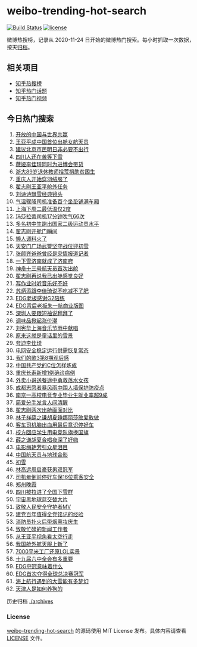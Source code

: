 # weibo-trending-hot-search

[![Build Status](https://github.com/justjavac/weibo-trending-hot-search/workflows/ci/badge.svg?branch=master)](https://github.com/justjavac/weibo-trending-hot-search/actions)
[![license](https://img.shields.io/github/license/justjavac/weibo-trending-hot-search)](https://github.com/justjavac/weibo-trending-hot-search/blob/master/LICENSE)

微博热搜榜，记录从 2020-11-24 日开始的微博热门搜索。每小时抓取一次数据，按天[归档](./archives)。

## 相关项目

- [知乎热搜榜](https://github.com/justjavac/zhihu-trending-top-search)
- [知乎热门话题](https://github.com/justjavac/zhihu-trending-hot-questions)
- [知乎热门视频](https://github.com/justjavac/zhihu-trending-hot-video)

## 今日热门搜索

<!-- BEGIN -->
<!-- 最后更新时间 Mon Nov 08 2021 05:13:01 GMT+0800 (China Standard Time) -->

1. [开放的中国与世界共赢](https://s.weibo.com//weibo?q=%23%E5%BC%80%E6%94%BE%E7%9A%84%E4%B8%AD%E5%9B%BD%E4%B8%8E%E4%B8%96%E7%95%8C%E5%85%B1%E8%B5%A2%23&Refer=new_time)
1. [王亚平成中国首位出舱女航天员](https://s.weibo.com//weibo?q=%23%E7%8E%8B%E4%BA%9A%E5%B9%B3%E6%88%90%E4%B8%AD%E5%9B%BD%E9%A6%96%E4%BD%8D%E5%87%BA%E8%88%B1%E5%A5%B3%E8%88%AA%E5%A4%A9%E5%91%98%23&Refer=top)
1. [建议北京市民明日非必要不出行](https://s.weibo.com//weibo?q=%23%E5%BB%BA%E8%AE%AE%E5%8C%97%E4%BA%AC%E5%B8%82%E6%B0%91%E6%98%8E%E6%97%A5%E9%9D%9E%E5%BF%85%E8%A6%81%E4%B8%8D%E5%87%BA%E8%A1%8C%23&Refer=top)
1. [四川人还在苦等下雪](https://s.weibo.com//weibo?q=%23%E5%9B%9B%E5%B7%9D%E4%BA%BA%E8%BF%98%E5%9C%A8%E8%8B%A6%E7%AD%89%E4%B8%8B%E9%9B%AA%23&Refer=top)
1. [薇娅李佳琦同时为进博会带货](https://s.weibo.com//weibo?q=%23%E8%96%87%E5%A8%85%E6%9D%8E%E4%BD%B3%E7%90%A6%E5%90%8C%E6%97%B6%E4%B8%BA%E8%BF%9B%E5%8D%9A%E4%BC%9A%E5%B8%A6%E8%B4%A7%23&Refer=top)
1. [浙大89岁退休教师拾荒捐助贫困生](https://s.weibo.com//weibo?q=%23%E6%B5%99%E5%A4%A789%E5%B2%81%E9%80%80%E4%BC%91%E6%95%99%E5%B8%88%E6%8B%BE%E8%8D%92%E6%8D%90%E5%8A%A9%E8%B4%AB%E5%9B%B0%E7%94%9F%23&Refer=top)
1. [重庆人开始穿羽绒服了](https://s.weibo.com//weibo?q=%23%E9%87%8D%E5%BA%86%E4%BA%BA%E5%BC%80%E5%A7%8B%E7%A9%BF%E7%BE%BD%E7%BB%92%E6%9C%8D%E4%BA%86%23&Refer=top)
1. [翟志刚王亚平舱外任务](https://s.weibo.com//weibo?q=%23%E7%BF%9F%E5%BF%97%E5%88%9A%E7%8E%8B%E4%BA%9A%E5%B9%B3%E8%88%B1%E5%A4%96%E4%BB%BB%E5%8A%A1%23&Refer=top)
1. [刘诗诗飘雪经典镜头](https://s.weibo.com//weibo?q=%23%E5%88%98%E8%AF%97%E8%AF%97%E9%A3%98%E9%9B%AA%E7%BB%8F%E5%85%B8%E9%95%9C%E5%A4%B4%23&Refer=top)
1. [气温骤降司机准备百个坐垫铺满车厢](https://s.weibo.com//weibo?q=%23%E6%B0%94%E6%B8%A9%E9%AA%A4%E9%99%8D%E5%8F%B8%E6%9C%BA%E5%87%86%E5%A4%87%E7%99%BE%E4%B8%AA%E5%9D%90%E5%9E%AB%E9%93%BA%E6%BB%A1%E8%BD%A6%E5%8E%A2%23&Refer=top)
1. [上海下周二最低温仅2度](https://s.weibo.com//weibo?q=%23%E4%B8%8A%E6%B5%B7%E4%B8%8B%E5%91%A8%E4%BA%8C%E6%9C%80%E4%BD%8E%E6%B8%A9%E4%BB%852%E5%BA%A6%23&Refer=top)
1. [玛莎拉蒂司机17分钟吹气66次](https://s.weibo.com//weibo?q=%23%E7%8E%9B%E8%8E%8E%E6%8B%89%E8%92%82%E5%8F%B8%E6%9C%BA17%E5%88%86%E9%92%9F%E5%90%B9%E6%B0%9466%E6%AC%A1%23&Refer=top)
1. [多名初中生跑出国家二级运动员水平](https://s.weibo.com//weibo?q=%23%E5%A4%9A%E5%90%8D%E5%88%9D%E4%B8%AD%E7%94%9F%E8%B7%91%E5%87%BA%E5%9B%BD%E5%AE%B6%E4%BA%8C%E7%BA%A7%E8%BF%90%E5%8A%A8%E5%91%98%E6%B0%B4%E5%B9%B3%23&Refer=top)
1. [翟志刚开舱门瞬间](https://s.weibo.com//weibo?q=%23%E7%BF%9F%E5%BF%97%E5%88%9A%E5%BC%80%E8%88%B1%E9%97%A8%E7%9E%AC%E9%97%B4%23&Refer=top)
1. [懒人调料火了](https://s.weibo.com//weibo?q=%23%E6%87%92%E4%BA%BA%E8%B0%83%E6%96%99%E7%81%AB%E4%BA%86%23&Refer=top)
1. [天安门广场武警坚守战位迎初雪](https://s.weibo.com//weibo?q=%23%E5%A4%A9%E5%AE%89%E9%97%A8%E5%B9%BF%E5%9C%BA%E6%AD%A6%E8%AD%A6%E5%9D%9A%E5%AE%88%E6%88%98%E4%BD%8D%E8%BF%8E%E5%88%9D%E9%9B%AA%23&Refer=top)
1. [张颜齐爸爸曾经是灾情报道记者](https://s.weibo.com//weibo?q=%23%E5%BC%A0%E9%A2%9C%E9%BD%90%E7%88%B8%E7%88%B8%E6%9B%BE%E7%BB%8F%E6%98%AF%E7%81%BE%E6%83%85%E6%8A%A5%E9%81%93%E8%AE%B0%E8%80%85%23&Refer=top)
1. [一下雪济南就成了济南府](https://s.weibo.com//weibo?q=%23%E4%B8%80%E4%B8%8B%E9%9B%AA%E6%B5%8E%E5%8D%97%E5%B0%B1%E6%88%90%E4%BA%86%E6%B5%8E%E5%8D%97%E5%BA%9C%23&Refer=top)
1. [神舟十三号航天员首次出舱](https://s.weibo.com//weibo?q=%23%E7%A5%9E%E8%88%9F%E5%8D%81%E4%B8%89%E5%8F%B7%E8%88%AA%E5%A4%A9%E5%91%98%E9%A6%96%E6%AC%A1%E5%87%BA%E8%88%B1%23&Refer=top)
1. [翟志刚再说我已出舱感觉良好](https://s.weibo.com//weibo?q=%23%E7%BF%9F%E5%BF%97%E5%88%9A%E5%86%8D%E8%AF%B4%E6%88%91%E5%B7%B2%E5%87%BA%E8%88%B1%E6%84%9F%E8%A7%89%E8%89%AF%E5%A5%BD%23&Refer=top)
1. [写作业时听音乐好不好](https://s.weibo.com//weibo?q=%23%E5%86%99%E4%BD%9C%E4%B8%9A%E6%97%B6%E5%90%AC%E9%9F%B3%E4%B9%90%E5%A5%BD%E4%B8%8D%E5%A5%BD%23&Refer=top)
1. [苏炳添跟李佳琦说不吃减不了肥](https://s.weibo.com//weibo?q=%23%E8%8B%8F%E7%82%B3%E6%B7%BB%E8%B7%9F%E6%9D%8E%E4%BD%B3%E7%90%A6%E8%AF%B4%E4%B8%8D%E5%90%83%E5%87%8F%E4%B8%8D%E4%BA%86%E8%82%A5%23&Refer=top)
1. [EDG老板感谢G2陪练](https://s.weibo.com//weibo?q=%23EDG%E8%80%81%E6%9D%BF%E6%84%9F%E8%B0%A2G2%E9%99%AA%E7%BB%83%23&Refer=top)
1. [EDG背后老板朱一航商业版图](https://s.weibo.com//weibo?q=%23EDG%E8%83%8C%E5%90%8E%E8%80%81%E6%9D%BF%E6%9C%B1%E4%B8%80%E8%88%AA%E5%95%86%E4%B8%9A%E7%89%88%E5%9B%BE%23&Refer=top)
1. [深圳人要跟短袖说拜拜了](https://s.weibo.com//weibo?q=%23%E6%B7%B1%E5%9C%B3%E4%BA%BA%E8%A6%81%E8%B7%9F%E7%9F%AD%E8%A2%96%E8%AF%B4%E6%8B%9C%E6%8B%9C%E4%BA%86%23&Refer=top)
1. [调味品掀起涨价潮](https://s.weibo.com//weibo?q=%23%E8%B0%83%E5%91%B3%E5%93%81%E6%8E%80%E8%B5%B7%E6%B6%A8%E4%BB%B7%E6%BD%AE%23&Refer=top)
1. [刘宪华上海音乐节雨中献唱](https://s.weibo.com//weibo?q=%23%E5%88%98%E5%AE%AA%E5%8D%8E%E4%B8%8A%E6%B5%B7%E9%9F%B3%E4%B9%90%E8%8A%82%E9%9B%A8%E4%B8%AD%E7%8C%AE%E5%94%B1%23&Refer=top)
1. [原来这就是童话里的雪景](https://s.weibo.com//weibo?q=%23%E5%8E%9F%E6%9D%A5%E8%BF%99%E5%B0%B1%E6%98%AF%E7%AB%A5%E8%AF%9D%E9%87%8C%E7%9A%84%E9%9B%AA%E6%99%AF%23&Refer=top)
1. [夸迪李佳琦](https://s.weibo.com//weibo?q=%E5%A4%B8%E8%BF%AA%E6%9D%8E%E4%BD%B3%E7%90%A6&Refer=top)
1. [电网安全稳定运行供需恢复常态](https://s.weibo.com//weibo?q=%23%E7%94%B5%E7%BD%91%E5%AE%89%E5%85%A8%E7%A8%B3%E5%AE%9A%E8%BF%90%E8%A1%8C%E4%BE%9B%E9%9C%80%E6%81%A2%E5%A4%8D%E5%B8%B8%E6%80%81%23&Refer=top)
1. [我们的歌3第8期观后感](https://s.weibo.com//weibo?q=%23%E6%88%91%E4%BB%AC%E7%9A%84%E6%AD%8C3%E7%AC%AC8%E6%9C%9F%E8%A7%82%E5%90%8E%E6%84%9F%23&Refer=top)
1. [中国共产党的C位怎样炼成](https://s.weibo.com//weibo?q=%23%E4%B8%AD%E5%9B%BD%E5%85%B1%E4%BA%A7%E5%85%9A%E7%9A%84C%E4%BD%8D%E6%80%8E%E6%A0%B7%E7%82%BC%E6%88%90%23&Refer=top)
1. [重庆长寿新增1例确诊病例](https://s.weibo.com//weibo?q=%23%E9%87%8D%E5%BA%86%E9%95%BF%E5%AF%BF%E6%96%B0%E5%A2%9E1%E4%BE%8B%E7%A1%AE%E8%AF%8A%E7%97%85%E4%BE%8B%23&Refer=top)
1. [外卖小哥送餐途中勇救落水女孩](https://s.weibo.com//weibo?q=%23%E5%A4%96%E5%8D%96%E5%B0%8F%E5%93%A5%E9%80%81%E9%A4%90%E9%80%94%E4%B8%AD%E5%8B%87%E6%95%91%E8%90%BD%E6%B0%B4%E5%A5%B3%E5%AD%A9%23&Refer=top)
1. [成都志愿者暴风雨中围人墙保护防疫点](https://s.weibo.com//weibo?q=%23%E6%88%90%E9%83%BD%E5%BF%97%E6%84%BF%E8%80%85%E6%9A%B4%E9%A3%8E%E9%9B%A8%E4%B8%AD%E5%9B%B4%E4%BA%BA%E5%A2%99%E4%BF%9D%E6%8A%A4%E9%98%B2%E7%96%AB%E7%82%B9%23&Refer=top)
1. [南京一高校电竞专业毕业生就业率超9成](https://s.weibo.com//weibo?q=%23%E5%8D%97%E4%BA%AC%E4%B8%80%E9%AB%98%E6%A0%A1%E7%94%B5%E7%AB%9E%E4%B8%93%E4%B8%9A%E6%AF%95%E4%B8%9A%E7%94%9F%E5%B0%B1%E4%B8%9A%E7%8E%87%E8%B6%859%E6%88%90%23&Refer=top)
1. [简爱分手发言人间清醒](https://s.weibo.com//weibo?q=%23%E7%AE%80%E7%88%B1%E5%88%86%E6%89%8B%E5%8F%91%E8%A8%80%E4%BA%BA%E9%97%B4%E6%B8%85%E9%86%92%23&Refer=top)
1. [翟志刚两次出舱画面对比](https://s.weibo.com//weibo?q=%23%E7%BF%9F%E5%BF%97%E5%88%9A%E4%B8%A4%E6%AC%A1%E5%87%BA%E8%88%B1%E7%94%BB%E9%9D%A2%E5%AF%B9%E6%AF%94%23&Refer=top)
1. [林子祥薛之谦胡夏锤娜丽莎敢爱敢做](https://s.weibo.com//weibo?q=%23%E6%9E%97%E5%AD%90%E7%A5%A5%E8%96%9B%E4%B9%8B%E8%B0%A6%E8%83%A1%E5%A4%8F%E9%94%A4%E5%A8%9C%E4%B8%BD%E8%8E%8E%E6%95%A2%E7%88%B1%E6%95%A2%E5%81%9A%23&Refer=top)
1. [客车司机脑出血用最后意识停好车](https://s.weibo.com//weibo?q=%23%E5%AE%A2%E8%BD%A6%E5%8F%B8%E6%9C%BA%E8%84%91%E5%87%BA%E8%A1%80%E7%94%A8%E6%9C%80%E5%90%8E%E6%84%8F%E8%AF%86%E5%81%9C%E5%A5%BD%E8%BD%A6%23&Refer=top)
1. [校方回应学生用电竞队旗换国旗](https://s.weibo.com//weibo?q=%23%E6%A0%A1%E6%96%B9%E5%9B%9E%E5%BA%94%E5%AD%A6%E7%94%9F%E7%94%A8%E7%94%B5%E7%AB%9E%E9%98%9F%E6%97%97%E6%8D%A2%E5%9B%BD%E6%97%97%23&Refer=top)
1. [薛之谦胡夏合唱夜深了好嗨](https://s.weibo.com//weibo?q=%23%E8%96%9B%E4%B9%8B%E8%B0%A6%E8%83%A1%E5%A4%8F%E5%90%88%E5%94%B1%E5%A4%9C%E6%B7%B1%E4%BA%86%E5%A5%BD%E5%97%A8%23&Refer=top)
1. [电影梅艳芳引众星泪目](https://s.weibo.com//weibo?q=%23%E7%94%B5%E5%BD%B1%E6%A2%85%E8%89%B3%E8%8A%B3%E5%BC%95%E4%BC%97%E6%98%9F%E6%B3%AA%E7%9B%AE%23&Refer=top)
1. [中国航天员与地球合影](https://s.weibo.com//weibo?q=%23%E4%B8%AD%E5%9B%BD%E8%88%AA%E5%A4%A9%E5%91%98%E4%B8%8E%E5%9C%B0%E7%90%83%E5%90%88%E5%BD%B1%23&Refer=top)
1. [初雪](https://s.weibo.com//weibo?q=%23%E5%88%9D%E9%9B%AA%23&Refer=top)
1. [林高远周启豪获男双冠军](https://s.weibo.com//weibo?q=%23%E6%9E%97%E9%AB%98%E8%BF%9C%E5%91%A8%E5%90%AF%E8%B1%AA%E8%8E%B7%E7%94%B7%E5%8F%8C%E5%86%A0%E5%86%9B%23&Refer=top)
1. [司机晕倒前停好车保16位乘客安全](https://s.weibo.com//weibo?q=%23%E5%8F%B8%E6%9C%BA%E6%99%95%E5%80%92%E5%89%8D%E5%81%9C%E5%A5%BD%E8%BD%A6%E4%BF%9D16%E4%BD%8D%E4%B9%98%E5%AE%A2%E5%AE%89%E5%85%A8%23&Refer=top)
1. [郑州晚霞](https://s.weibo.com//weibo?q=%23%E9%83%91%E5%B7%9E%E6%99%9A%E9%9C%9E%23&Refer=top)
1. [四川被拉进了全国下雪群](https://s.weibo.com//weibo?q=%23%E5%9B%9B%E5%B7%9D%E8%A2%AB%E6%8B%89%E8%BF%9B%E4%BA%86%E5%85%A8%E5%9B%BD%E4%B8%8B%E9%9B%AA%E7%BE%A4%23&Refer=top)
1. [宇宙黑地球蓝交替大片](https://s.weibo.com//weibo?q=%23%E5%AE%87%E5%AE%99%E9%BB%91%E5%9C%B0%E7%90%83%E8%93%9D%E4%BA%A4%E6%9B%BF%E5%A4%A7%E7%89%87%23&Refer=top)
1. [致敬人民安全守护者MV](https://s.weibo.com//weibo?q=%23%E8%87%B4%E6%95%AC%E4%BA%BA%E6%B0%91%E5%AE%89%E5%85%A8%E5%AE%88%E6%8A%A4%E8%80%85MV%23&Refer=top)
1. [建党百年值得全党铭记的经验](https://s.weibo.com//weibo?q=%23%E5%BB%BA%E5%85%9A%E7%99%BE%E5%B9%B4%E5%80%BC%E5%BE%97%E5%85%A8%E5%85%9A%E9%93%AD%E8%AE%B0%E7%9A%84%E7%BB%8F%E9%AA%8C%23&Refer=new_time)
1. [消防员扑火后带烟熏妆庆生](https://s.weibo.com//weibo?q=%23%E6%B6%88%E9%98%B2%E5%91%98%E6%89%91%E7%81%AB%E5%90%8E%E5%B8%A6%E7%83%9F%E7%86%8F%E5%A6%86%E5%BA%86%E7%94%9F%23&Refer=top)
1. [致敬忙碌的新闻工作者](https://s.weibo.com//weibo?q=%23%E8%87%B4%E6%95%AC%E5%BF%99%E7%A2%8C%E7%9A%84%E6%96%B0%E9%97%BB%E5%B7%A5%E4%BD%9C%E8%80%85%23&Refer=top)
1. [从王亚平视角看太空行走](https://s.weibo.com//weibo?q=%23%E4%BB%8E%E7%8E%8B%E4%BA%9A%E5%B9%B3%E8%A7%86%E8%A7%92%E7%9C%8B%E5%A4%AA%E7%A9%BA%E8%A1%8C%E8%B5%B0%23&Refer=top)
1. [我国舱外航天服上新了](https://s.weibo.com//weibo?q=%23%E6%88%91%E5%9B%BD%E8%88%B1%E5%A4%96%E8%88%AA%E5%A4%A9%E6%9C%8D%E4%B8%8A%E6%96%B0%E4%BA%86%23&Refer=top)
1. [7000平米工厂还原LOL实景](https://s.weibo.com//weibo?q=%237000%E5%B9%B3%E7%B1%B3%E5%B7%A5%E5%8E%82%E8%BF%98%E5%8E%9FLOL%E5%AE%9E%E6%99%AF%23&Refer=top)
1. [十九届六中全会有多重要](https://s.weibo.com//weibo?q=%23%E5%8D%81%E4%B9%9D%E5%B1%8A%E5%85%AD%E4%B8%AD%E5%85%A8%E4%BC%9A%E6%9C%89%E5%A4%9A%E9%87%8D%E8%A6%81%23&Refer=top)
1. [EDG夺冠意味着什么](https://s.weibo.com//weibo?q=%23EDG%E5%A4%BA%E5%86%A0%E6%84%8F%E5%91%B3%E7%9D%80%E4%BB%80%E4%B9%88%23&Refer=top)
1. [EDG首次夺得全球总决赛冠军](https://s.weibo.com//weibo?q=%23EDG%E9%A6%96%E6%AC%A1%E5%A4%BA%E5%BE%97%E5%85%A8%E7%90%83%E6%80%BB%E5%86%B3%E8%B5%9B%E5%86%A0%E5%86%9B%23&Refer=top)
1. [海上航行遇到的大雪能有多梦幻](https://s.weibo.com//weibo?q=%23%E6%B5%B7%E4%B8%8A%E8%88%AA%E8%A1%8C%E9%81%87%E5%88%B0%E7%9A%84%E5%A4%A7%E9%9B%AA%E8%83%BD%E6%9C%89%E5%A4%9A%E6%A2%A6%E5%B9%BB%23&Refer=top)
1. [天津人是如何养狗的](https://s.weibo.com//weibo?q=%23%E5%A4%A9%E6%B4%A5%E4%BA%BA%E6%98%AF%E5%A6%82%E4%BD%95%E5%85%BB%E7%8B%97%E7%9A%84%23&Refer=top)

<!-- END -->

历史归档 [./archives](./archives)

### License

[weibo-trending-hot-search](https://github.com/justjavac/weibo-trending-hot-search)
的源码使用 MIT License 发布。具体内容请查看 [LICENSE](./LICENSE) 文件。

